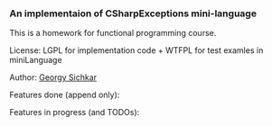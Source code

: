 ### An implementaion of CSharpExceptions mini-language

This is a homework for functional programming course.

License: LGPL for implementation code + WTFPL for test examles in miniLanguage

Author: [Georgy Sichkar](https://t.me/KoGora)

Features done (append only):

Features in progress (and TODOs):
